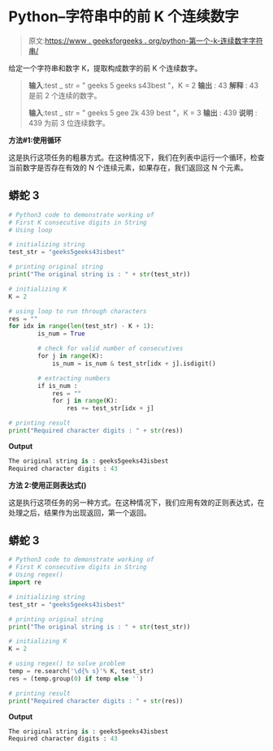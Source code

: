 # Python–字符串中的前 K 个连续数字

> 原文:[https://www . geeksforgeeks . org/python-第一个-k-连续数字字符串/](https://www.geeksforgeeks.org/python-first-k-consecutive-digits-in-string/)

给定一个字符串和数字 K，提取构成数字的前 K 个连续数字。

> **输入**:test _ str = " geeks 5 geeks s43best "，K = 2
> **输出** : 43
> **解释** : 43 是前 2 个连续的数字。
> 
> **输入**:test _ str = " geeks 5 gee 2k 439 best "，K = 3
> **输出** : 439
> **说明** : 439 为前 3 位连续数字。

**方法#1:使用循环**

这是执行这项任务的粗暴方式。在这种情况下，我们在列表中运行一个循环，检查当前数字是否存在有效的 N 个连续元素，如果存在，我们返回这 N 个元素。

## 蟒蛇 3

```py
# Python3 code to demonstrate working of 
# First K consecutive digits in String
# Using loop

# initializing string
test_str = "geeks5geeks43isbest"

# printing original string
print("The original string is : " + str(test_str))

# initializing K 
K = 2

# using loop to run through characters 
res = ""
for idx in range(len(test_str) - K + 1):
        is_num = True

        # check for valid number of consecutives
        for j in range(K):
            is_num = is_num & test_str[idx + j].isdigit()

        # extracting numbers 
        if is_num :
            res = ""
            for j in range(K):
                res += test_str[idx + j]

# printing result 
print("Required character digits : " + str(res)) 
```

**Output**

```py
The original string is : geeks5geeks43isbest
Required character digits : 43

```

**方法 2:使用正则表达式()**

这是执行这项任务的另一种方式。在这种情况下，我们应用有效的正则表达式，在处理之后，结果作为出现返回，第一个返回。

## 蟒蛇 3

```py
# Python3 code to demonstrate working of 
# First K consecutive digits in String
# Using regex()
import re

# initializing string
test_str = "geeks5geeks43isbest"

# printing original string
print("The original string is : " + str(test_str))

# initializing K 
K = 2

# using regex() to solve problem
temp = re.search('\d{% s}'% K, test_str)
res = (temp.group(0) if temp else '')

# printing result 
print("Required character digits : " + str(res)) 
```

**Output**

```py
The original string is : geeks5geeks43isbest
Required character digits : 43

```